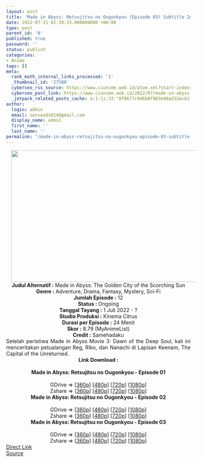 ```yaml
---
layout: post
title: 'Made in Abyss: Retsujitsu no Ougonkyou (Episode 03) Subtitle Indonesia'
date: 2022-07-21 02:39:33.000000000 +00:00
type: post
parent_id: '0'
published: true
password: ''
status: publish
categories:
- Anime
tags: []
meta:
  rank_math_internal_links_processed: '1'
  _thumbnail_id: '27580'
  cyberseo_rss_source: https://www.ciunime.web.id/atom.xml?start-index=1
  cyberseo_post_link: https://www.ciunime.web.id/2022/07/made-in-abyss-retsujitsu-no-ougonkyou.html
  _jetpack_related_posts_cache: a:1:{s:32:"8f6677c9d6b0f903e98ad32ec61f8deb";a:2:{s:7:"expires";i:1658690460;s:7:"payload";a:3:{i:0;a:1:{s:2:"id";i:27400;}i:1;a:1:{s:2:"id";i:27272;}i:2;a:1:{s:2:"id";i:27266;}}}}
author:
  login: admin
  email: senseads014@gmail.com
  display_name: admin
  first_name: ''
  last_name: ''
permalink: "/made-in-abyss-retsujitsu-no-ougonkyou-episode-03-subtitle-indonesia/"
---
```

<div class="separator" style="clear: both; text-align: center;"><a href="https://blogger.googleusercontent.com/img/b/R29vZ2xl/AVvXsEhCFM3v3UN6q3ADMPzGYbxfhhXS_iFwNsT9T2EUkFWt9MMW0mizsWS8ZiX4hkdTyCWcimVwU4d7XjE5MW5_wAUsiBZE-CGN-Kcm12sh_ylLdjBx2k5LSt34ViUQRHrWJBfblL40k0qEQK4wmdIxMP6sOSTUxU4eIWXz1ZoOgDO4vs9DZII2c2hfThFP/s1280/Made%20in%20Abyss%20-%20Retsujitsu%20no%20Ougonkyou.jpg" style="margin-left: 1em; margin-right: 1em;"><img border="0" data-original-height="720" data-original-width="1280" height="360" src="{{ site.baseurl }}/assets/2022/07/Made%20in%20Abyss%20-%20Retsujitsu%20no%20Ougonkyou.jpg" width="640" /></a></div>
<div class="separator" style="clear: both; text-align: center;"></div>
<div style="text-align: center;"><b>Judul</b><b><b> Alternatif</b> :</b> Made in Abyss: The Golden City of the Scorching Sun</div>
<div style="text-align: center;"><b><b>Genre :</b></b> Adventure, Drama, Fantasy, Mystery, Sci-Fi</div>
<div style="text-align: center;"><b>Jumlah Episode :</b> 12<br /><b>Status :&nbsp;</b>Ongoing<br /><b>Tanggal Tayang :</b> 1 Juli 2022 - ?<br /><b>Studio Produksi :</b>&nbsp;Kinema Citrus<br /><b>Durasi per Episode :</b> 24 Menit</div>
<div style="text-align: center;"><b>Skor :</b> 8.79 (MyAnimeList)</div>
<div style="text-align: center;"><b>Credit :</b>&nbsp;Samehadaku</div>
<div style="text-align: center;"></div>
<div style="text-align: justify;">Setelah peristiwa Made in Abyss Movie 3: Dawn of the Deep Soul, kali ini menceritakan petualangan Reg, Riko, dan Nanachi di Lapisan Keenam, The Capital of the Unreturned.</div>
<div style="text-align: justify;"></div>
<div style="text-align: justify;"></div>
<div style="text-align: center;">
<div style="text-align: center;">
<div style="text-align: left;">
<div style="text-align: center;"><b>Link Download :</b></div>
<div style="text-align: center;"><b><br /></b></div>
<div style="text-align: center;"><span style="text-align: left;"><b>Made in Abyss: Retsujitsu no Ougonkyou&nbsp;</b></span><b>- Episode 01</b></div>
<div style="text-align: center;"><b><br /></b></div>
<div style="text-align: center;">GDrive =&gt; [<a href="https://acefile.co/f/78845675/mia-s2-01-360p-samehadaku-care-mp4" target="_blank" rel="noopener">360p</a>] [<a href="https://acefile.co/f/78845668/mia-s2-01-480p-samehadaku-care-mp4" target="_blank" rel="noopener">480p</a>] [<a href="https://acefile.co/f/78845671/mia-s2-01-mp4hd-samehadaku-care-mp4" target="_blank" rel="noopener">720p</a>] [<a href="https://acefile.co/f/78846398/mia-s2-01-fullhd-samehadaku-care-mp4" target="_blank" rel="noopener">1080p</a>]</div>
<div style="text-align: center;">Zshare =&gt; [<a href="https://www46.zippyshare.com/v/VnrUnotC/file.html" target="_blank" rel="noopener">360p</a>] [<a href="https://www46.zippyshare.com/v/MxI7EyyX/file.html" target="_blank" rel="noopener">480p</a>] [<a href="https://www46.zippyshare.com/v/HB8lFxWB/file.html" target="_blank" rel="noopener">720p</a>] [<a href="https://www13.zippyshare.com/v/KETR32KA/file.html" target="_blank" rel="noopener">1080p</a>]</div>
<div style="text-align: center;"></div>
<div style="text-align: center;">
<div><span style="text-align: left;"><b>Made in Abyss: Retsujitsu no Ougonkyou&nbsp;</b></span><b>- Episode 02</b></div>
<div><b><br /></b></div>
<div>GDrive =&gt; [<a href="https://acefile.co/f/79308784/mia-s2-02-360p-samehadaku-care-mp4" target="_blank" rel="noopener">360p</a>] [<a href="https://acefile.co/f/79308788/mia-s2-02-480p-samehadaku-care-mp4" target="_blank" rel="noopener">480p</a>] [<a href="https://acefile.co/f/79309198/mia-s2-02-mp4hd-samehadaku-care-mp4" target="_blank" rel="noopener">720p</a>] [<a href="https://acefile.co/f/79309949/mia-s2-02-fullhd-samehadaku-care-mp4" target="_blank" rel="noopener">1080p</a>]</div>
<div>Zshare =&gt; [<a href="https://www91.zippyshare.com/v/YC6jTvkP/file.html" target="_blank" rel="noopener">360p</a>] [<a href="https://www91.zippyshare.com/v/IYjHjDzS/file.html" target="_blank" rel="noopener">480p</a>] [<a href="https://www110.zippyshare.com/v/xYXgAy7w/file.html" target="_blank" rel="noopener">720p</a>] [<a href="https://www86.zippyshare.com/v/16jteHI6/file.html" target="_blank" rel="noopener">1080p</a>]</div>
<div></div>
<div>
<div><span style="text-align: left;"><b>Made in Abyss: Retsujitsu no Ougonkyou&nbsp;</b></span><b>- Episode 03</b></div>
<div><b><br /></b></div>
<div>GDrive =&gt; [<a href="https://acefile.co/f/79820895/mia-s2-03-360p-samehadaku-care-mp4" target="_blank" rel="noopener">360p</a>] [<a href="https://acefile.co/f/79820901/mia-s2-03-480p-samehadaku-care-mp4" target="_blank" rel="noopener">480p</a>] [<a href="https://acefile.co/f/79821503/mia-s2-03-mp4hd-samehadaku-care-mp4" target="_blank" rel="noopener">720p</a>] [<a href="https://acefile.co/f/79822589/mia-s2-03-fullhd-samehadaku-care-mp4" target="_blank" rel="noopener">1080p</a>]</div>
<div>Zshare =&gt; [<a href="https://www4.zippyshare.com/v/5f7qgISZ/file.html" target="_blank" rel="noopener">360p</a>] [<a href="https://www4.zippyshare.com/v/7xYWiUZV/file.html" target="_blank" rel="noopener">480p</a>] [<a href="https://www30.zippyshare.com/v/MeJUtuIc/file.html" target="_blank" rel="noopener">720p</a>] [<a href="https://www19.zippyshare.com/v/mpgfW4Lw/file.html" target="_blank" rel="noopener">1080p</a>]</div>
</div>
</div>
</div>
</div>
</div>
<link rel="stylesheet" href="https://cdnjs.cloudflare.com/ajax/libs/font-awesome/4.7.0/css/font-awesome.min.css" />
<div class="divbtn"> <a href="https://handymansurrender.com/fihup8buzv?key=94550f7ce39444073321dde3b8782f97" class="btn"><i class="fa fa-download"></i> Direct Link</a> <br /><a href="https://www.ciunime.web.id/2022/07/made-in-abyss-retsujitsu-no-ougonkyou.html">Source</a> </div>
